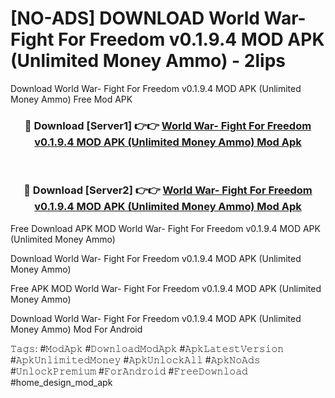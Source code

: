 # [NO-ADS] DOWNLOAD World War- Fight For Freedom v0.1.9.4 MOD APK (Unlimited Money Ammo) - 2lips
Download World War- Fight For Freedom v0.1.9.4 MOD APK (Unlimited Money Ammo) Free Mod APK

<div align="center">
<h3>🔴 Download [Server1] 👉👉 <a href="https://apk-comot.site?title=World_War-_Fight_For_Freedom_v0.1.9.4_MOD_APK_(Unlimited_Money_Ammo)">World War- Fight For Freedom v0.1.9.4 MOD APK (Unlimited Money Ammo) Mod Apk</a></h3><br>

<h3>🔴 Download [Server2] 👉👉 <a href="https://apk-comot.site?title=World_War-_Fight_For_Freedom_v0.1.9.4_MOD_APK_(Unlimited_Money_Ammo)">World War- Fight For Freedom v0.1.9.4 MOD APK (Unlimited Money Ammo) Mod Apk</a></h3>
</div>


Free Download APK MOD World War- Fight For Freedom v0.1.9.4 MOD APK (Unlimited Money Ammo)

Download World War- Fight For Freedom v0.1.9.4 MOD APK (Unlimited Money Ammo) 

Free APK MOD World War- Fight For Freedom v0.1.9.4 MOD APK (Unlimited Money Ammo) 

Download World War- Fight For Freedom v0.1.9.4 MOD APK (Unlimited Money Ammo) Mod For Android

𝚃𝚊𝚐𝚜: #𝙼𝚘𝚍𝙰𝚙𝚔 #𝙳𝚘𝚠𝚗𝚕𝚘𝚊𝚍𝙼𝚘𝚍𝙰𝚙𝚔 #𝙰𝚙𝚔𝙻𝚊𝚝𝚎𝚜𝚝𝚅𝚎𝚛𝚜𝚒𝚘𝚗 #𝙰𝚙𝚔𝚄𝚗𝚕𝚒𝚖𝚒𝚝𝚎𝚍𝙼𝚘𝚗𝚎𝚢 #𝙰𝚙𝚔𝚄𝚗𝚕𝚘𝚌𝚔𝙰𝚕𝚕 #𝙰𝚙𝚔𝙽𝚘𝙰𝚍𝚜 #𝚄𝚗𝚕𝚘𝚌𝚔𝙿𝚛𝚎𝚖𝚒𝚞𝚖 #𝙵𝚘𝚛𝙰𝚗𝚍𝚛𝚘𝚒𝚍 #𝙵𝚛𝚎𝚎𝙳𝚘𝚠𝚗𝚕𝚘𝚊𝚍 #home_design_mod_apk
